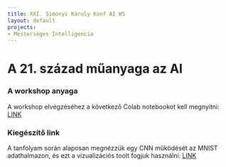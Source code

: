 ```yaml
---
title: XXI. Simonyi Károly Konf AI WS
layout: default
projects: 
- Mesterséges Intelligencia
---
```

# A 21. század műanyaga az AI

### A workshop anyaga

A workshop elvégzéséhez a következő Colab notebookot kell megnyitni: [LINK](https://colab.research.google.com/drive/1BnpmXIe4_FsrSi94C6uPzfbyYb0wMfKx?usp=sharing)

### Kiegészítő link

A tanfolyam során alaposan megnézzük egy CNN működését az MNIST adathalmazon, és ezt a vizualizációs toolt fogjuk használni: [LINK](https://adamharley.com/nn_vis/)
